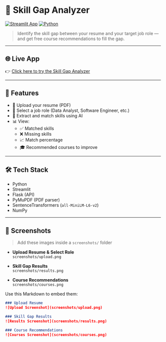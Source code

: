 # 🎯 Skill Gap Analyzer

[![Streamlit App](https://img.shields.io/badge/Streamlit-App-green?logo=streamlit)](https://iurd4upvokss2kjdazhaxd.streamlit.app/)
[![Python](https://img.shields.io/badge/Python-3.9+-blue.svg?logo=python)](https://www.python.org/)

> Identify the skill gap between your resume and your target job role — and get free course recommendations to fill the gap.

---

## 🌐 Live App

👉 [Click here to try the Skill Gap Analyzer](https://iurd4upvokss2kjdazhaxd.streamlit.app/)

---

## 🚀 Features

- 📄 Upload your resume (PDF)
- 🎯 Select a job role (Data Analyst, Software Engineer, etc.)
- 🧠 Extract and match skills using AI
- 📊 View:
  - ✅ Matched skills
  - ❌ Missing skills
  - 📈 Match percentage
  - 🎓 Recommended courses to improve

---

## 🛠️ Tech Stack

- Python
- Streamlit
- Flask (API)
- PyMuPDF (PDF parser)
- SentenceTransformers (`all-MiniLM-L6-v2`)
- NumPy

---

## 📸 Screenshots

> Add these images inside a `screenshots/` folder

- **Upload Resume & Select Role**  
  `screenshots/upload.png`

- **Skill Gap Results**  
  `screenshots/results.png`

- **Course Recommendations**  
  `screenshots/courses.png`

Use this Markdown to embed them:

```markdown
### Upload Resume
![Upload Screenshot](screenshots/upload.png)

### Skill Gap Results
![Results Screenshot](screenshots/results.png)

### Course Recommendations
![Courses Screenshot](screenshots/courses.png)
